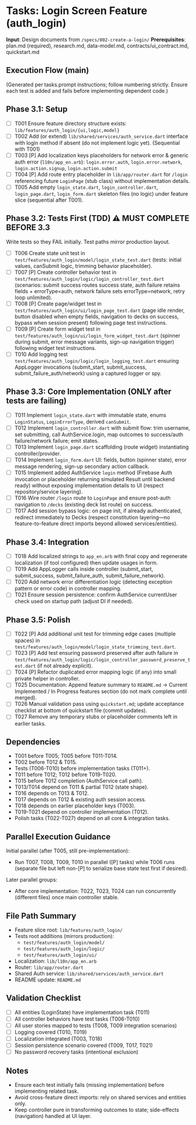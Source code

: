 # Tasks: Login Screen Feature (auth_login)

**Input**: Design documents from `/specs/002-create-a-login/`
**Prerequisites**: plan.md (required), research.md, data-model.md, contracts/ui_contract.md, quickstart.md

## Execution Flow (main)
(Generated per tasks.prompt instructions; follow numbering strictly. Ensure each test is added and fails before implementing dependent code.)

## Phase 3.1: Setup
- [ ] T001 Ensure feature directory structure exists: `lib/features/auth_login/{ui,logic,model}`
- [ ] T002 Add (or extend) `lib/shared/services/auth_service.dart` interface with login method if absent (do not implement logic yet). (Sequential with T001)
- [ ] T003 [P] Add localization keys placeholders for network error & generic auth error (`l10n/app_en.arb`): `login.error.auth`, `login.error.network`, `login.action.signup`, `login.action.submit`
- [ ] T004 [P] Add route entry placeholder in `lib/app/router.dart` for `/login` referencing future `LoginPage` (stub class) without implementation details.
- [ ] T005 Add empty `login_state.dart`, `login_controller.dart`, `login_page.dart`, `login_form.dart` skeleton files (no logic) under feature slice (sequential after T001).

## Phase 3.2: Tests First (TDD) ⚠️ MUST COMPLETE BEFORE 3.3
Write tests so they FAIL initially. Test paths mirror production layout.
- [ ] T006 Create state unit test in `test/features/auth_login/model/login_state_test.dart` (tests: initial values, canSubmit logic, trimming behavior placeholder).
- [ ] T007 [P] Create controller behavior test in `test/features/auth_login/logic/login_controller_test.dart` (scenarios: submit success routes success state, auth failure retains fields + errorType=auth, network failure sets errorType=network, retry loop unlimited).
- [ ] T008 [P] Create page/widget test in `test/features/auth_login/ui/login_page_test.dart` (page idle render, button disabled when empty fields, navigation to decks on success, bypass when session present) following page test instructions.
- [ ] T009 [P] Create form widget test in `test/features/auth_login/ui/login_form_widget_test.dart` (spinner during submit, error message variants, sign-up navigation trigger) following widget test instructions.
- [ ] T010 Add logging test `test/features/auth_login/logic/login_logging_test.dart` ensuring AppLogger invocations (submit_start, submit_success, submit_failure_auth/network) using a captured logger or spy.

## Phase 3.3: Core Implementation (ONLY after tests are failing)
- [ ] T011 Implement `login_state.dart` with immutable state, enums `LoginStatus`, `LoginErrorType`, derived `canSubmit`.
- [ ] T012 Implement `login_controller.dart` with submit flow: trim username, set submitting, call AuthService.login, map outcomes to success/auth failure/network failure; emit states.
- [ ] T013 Implement `login_page.dart` scaffolding (route widget) instantiating controller/provider.
- [ ] T014 Implement `login_form.dart` UI: fields, button (spinner state), error message rendering, sign-up secondary action callback.
- [ ] T015 Implement added AuthService `login` method (Firebase Auth invocation or placeholder returning simulated Result until backend ready) without exposing implementation details to UI (respect repository/service layering).
- [ ] T016 Wire router `/login` route to `LoginPage` and ensure post-auth navigation to `/decks` (existing deck list route) on success.
- [ ] T017 Add session bypass logic: on page init, if already authenticated, redirect immediately to Decks (respect constitution layering—no feature-to-feature direct imports beyond allowed services/entities).

## Phase 3.4: Integration
- [ ] T018 Add localized strings to `app_en.arb` with final copy and regenerate localization (if tool configured) then update usages in form.
- [ ] T019 Add AppLogger calls inside controller (submit_start, submit_success, submit_failure_auth, submit_failure_network).
- [ ] T020 Add network error differentiation logic (detecting exception pattern or error code) in controller mapping.
- [ ] T021 Ensure session persistence: confirm AuthService currentUser check used on startup path (adjust DI if needed).

## Phase 3.5: Polish
- [ ] T022 [P] Add additional unit test for trimming edge cases (multiple spaces) in `test/features/auth_login/model/login_state_trimming_test.dart`.
- [ ] T023 [P] Add test ensuring password preserved after auth failure in `test/features/auth_login/logic/login_controller_password_preserve_test.dart` (if not already explicit).
- [ ] T024 [P] Refactor duplicated error mapping logic (if any) into small private helper in controller.
- [ ] T025 Documentation: Append feature summary to `README.md` -> Current Implemented / In Progress features section (do not mark complete until merged).
- [ ] T026 Manual validation pass using `quickstart.md`; update acceptance checklist at bottom of quickstart file (commit updates).
- [ ] T027 Remove any temporary stubs or placeholder comments left in earlier tasks.

## Dependencies
- T001 before T005; T005 before T011-T014.
- T002 before T012 & T015.
- Tests (T006-T010) before implementation tasks (T011+).
- T011 before T012; T012 before T019-T020.
- T015 before T012 completion (AuthService call path).
- T013/T014 depend on T011 & partial T012 (state shape).
- T016 depends on T013 & T012.
- T017 depends on T012 & existing auth session access.
- T018 depends on earlier placeholder keys (T003).
- T019-T021 depend on controller implementation (T012).
- Polish tasks (T022-T027) depend on all core & integration tasks.

## Parallel Execution Guidance
Initial parallel (after T005, still pre-implementation):
- Run T007, T008, T009, T010 in parallel ([P] tasks) while T006 runs (separate file but left non-[P] to serialize base state test first if desired).

Later parallel groups:
- After core implementation: T022, T023, T024 can run concurrently (different files) once main controller stable.

## File Path Summary
- Feature slice root: `lib/features/auth_login/`
- Tests root additions (mirrors production):
	- `test/features/auth_login/model/`
	- `test/features/auth_login/logic/`
	- `test/features/auth_login/ui/`
- Localization: `lib/l10n/app_en.arb`
- Router: `lib/app/router.dart`
- Shared Auth service: `lib/shared/services/auth_service.dart`
- README update: `README.md`

## Validation Checklist
- [ ] All entities (LoginState) have implementation task (T011)
- [ ] All controller behaviors have test tasks (T006-T010)
- [ ] All user stories mapped to tests (T008, T009 integration scenarios)
- [ ] Logging covered (T010, T019)
- [ ] Localization integrated (T003, T018)
- [ ] Session persistence scenario covered (T009, T017, T021)
- [ ] No password recovery tasks (intentional exclusion)

## Notes
- Ensure each test initially fails (missing implementation) before implementing related task.
- Avoid cross-feature direct imports: rely on shared services and entities only.
- Keep controller pure in transforming outcomes to state; side-effects (navigation) handled at UI layer.
